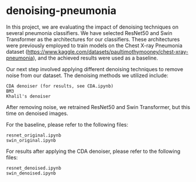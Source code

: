 # denoising-pneumonia
In this project, we are evaluating the impact of denoising techniques on several pneumonia classifiers. We have selected ResNet50 and Swin Transformer as the architectures for our classifiers. These architectures were previously employed to train models on the Chest X-ray Pneumonia dataset (https://www.kaggle.com/datasets/paultimothymooney/chest-xray-pneumonia), and the achieved results were used as a baseline.

Our next step involved applying different denoising techniques to remove noise from our dataset. The denoising methods we utilized include:

    CDA denoiser (for results, see CDA.ipynb)
    BM3 
    Khalil's denoiser

After removing noise, we retrained ResNet50 and Swin Transformer, but this time on denoised images.

For the baseline, please refer to the following files:

    resnet_original.ipynb
    swin_original.ipynb

For results after applying the CDA denoiser, please refer to the following files:

    resnet_denoised.ipynb
    swin_denoised.ipynb
